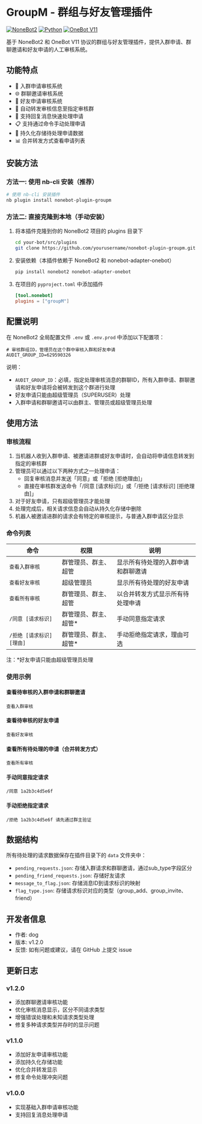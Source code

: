 # GroupM - 群组与好友管理插件

[![NoneBot2](https://img.shields.io/badge/NoneBot2-2.0.0+-green.svg)](https://v2.nonebot.dev/)
[![Python](https://img.shields.io/badge/Python-3.8+-blue.svg)](https://www.python.org/)
[![OneBot V11](https://img.shields.io/badge/OneBot-v11-black)](https://onebot.dev/)

基于 NoneBot2 和 OneBot V11 协议的群组与好友管理插件，提供入群申请、群聊邀请和好友申请的人工审核系统。

## 功能特点

- 🔐 入群申请审核系统
- 🌐 群聊邀请审核系统
- 👥 好友申请审核系统
- 📨 自动转发审核信息至指定审核群
- 📝 支持回复消息快速处理申请
- 📋 支持通过命令手动处理申请
- 💾 持久化存储待处理申请数据
- 📊 合并转发方式查看申请列表

## 安装方法

### 方法一: 使用 nb-cli 安装（推荐）

```bash
# 使用 nb-cli 安装插件
nb plugin install nonebot-plugin-groupm
```

### 方法二: 直接克隆到本地（手动安装）

1. 将本插件克隆到你的 NoneBot2 项目的 plugins 目录下
   ```bash
   cd your-bot/src/plugins
   git clone https://github.com/yourusername/nonebot-plugin-groupm.git groupM
   ```

2. 安装依赖（本插件依赖于 NoneBot2 和 nonebot-adapter-onebot）
   ```bash
   pip install nonebot2 nonebot-adapter-onebot
   ```

3. 在项目的 `pyproject.toml` 中添加插件
   ```toml
   [tool.nonebot]
   plugins = ["groupM"]
   ```

## 配置说明

在 NoneBot2 全局配置文件 `.env` 或 `.env.prod` 中添加以下配置项：

```
# 审核群组ID，管理员在这个群中审核入群和好友申请
AUDIT_GROUP_ID=629590326
```

说明：
- `AUDIT_GROUP_ID`：必填，指定处理审核消息的群聊ID，所有入群申请、群聊邀请和好友申请将会被转发到这个群进行处理
- 好友申请只能由超级管理员（SUPERUSER）处理
- 入群申请和群聊邀请可以由群主、管理员或超级管理员处理

## 使用方法

### 审核流程

1. 当机器人收到入群申请、被邀请进群或好友申请时，会自动将申请信息转发到指定的审核群
2. 管理员可以通过以下两种方式之一处理申请：
   - 回复审核消息并发送「同意」或「拒绝 [拒绝理由]」
   - 直接在审核群发送命令「/同意 [请求标识]」或「/拒绝 [请求标识] [拒绝理由]」
3. 对于好友申请，只有超级管理员才能处理
4. 处理完成后，相关请求信息会自动从持久化存储中删除
5. 机器人被邀请进群的请求会有特定的审核提示，与普通入群申请区分显示

### 命令列表

| 命令 | 权限 | 说明 |
|------|------|------|
| `查看入群审核` | 群管理员、群主、超管 | 显示所有待处理的入群申请和群聊邀请 |
| `查看好友审核` | 超级管理员 | 显示所有待处理的好友申请 |
| `查看所有审核` | 群管理员、群主、超管 | 以合并转发方式显示所有待处理申请 |
| `/同意 [请求标识]` | 群管理员、群主、超管* | 手动同意指定请求 |
| `/拒绝 [请求标识] [理由]` | 群管理员、群主、超管* | 手动拒绝指定请求，理由可选 |

注：*好友申请只能由超级管理员处理

### 使用示例

#### 查看待审核的入群申请和群聊邀请
```
查看入群审核
```

#### 查看待审核的好友申请
```
查看好友审核
```

#### 查看所有待处理的申请（合并转发方式）
```
查看所有审核
```

#### 手动同意指定请求
```
/同意 1a2b3c4d5e6f
```

#### 手动拒绝指定请求
```
/拒绝 1a2b3c4d5e6f 请先通过群主验证
```

## 数据结构

所有待处理的请求数据保存在插件目录下的 `data` 文件夹中：

- `pending_requests.json`: 存储入群请求和群聊邀请，通过sub_type字段区分
- `pending_friend_requests.json`: 存储好友请求
- `message_to_flag.json`: 存储消息ID到请求标识的映射
- `flag_type.json`: 存储请求标识对应的类型（group_add、group_invite、friend）

## 开发者信息

- 作者: dog
- 版本: v1.2.0
- 反馈: 如有问题或建议，请在 GitHub 上提交 issue

## 更新日志

### v1.2.0
- 添加群聊邀请审核功能
- 优化审核消息显示，区分不同请求类型
- 增强错误处理和未知请求类型处理
- 修复多种请求类型并存时的显示问题

### v1.1.0
- 添加好友申请审核功能
- 添加持久化存储功能
- 优化合并转发显示
- 修复命令处理冲突问题

### v1.0.0 
- 实现基础入群申请审核功能
- 支持回复消息处理申请